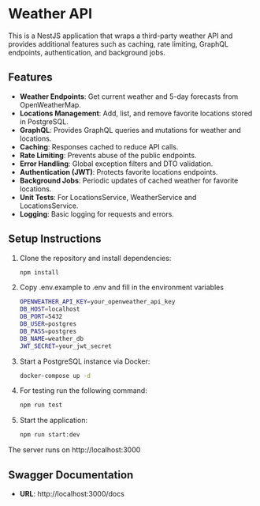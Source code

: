 # Weather API

This is a NestJS application that wraps a third-party weather API and provides additional features such as caching, rate limiting, GraphQL endpoints, authentication, and background jobs.

## Features

- **Weather Endpoints**: Get current weather and 5-day forecasts from OpenWeatherMap.
- **Locations Management**: Add, list, and remove favorite locations stored in PostgreSQL.
- **GraphQL**: Provides GraphQL queries and mutations for weather and locations.
- **Caching**: Responses cached to reduce API calls.
- **Rate Limiting**: Prevents abuse of the public endpoints.
- **Error Handling**: Global exception filters and DTO validation.
- **Authentication (JWT)**: Protects favorite locations endpoints.
- **Background Jobs**: Periodic updates of cached weather for favorite locations.
- **Unit Tests**: For LocationsService, WeatherService and LocationsService.
- **Logging**: Basic logging for requests and errors.

## Setup Instructions

1. Clone the repository and install dependencies:
   ```bash
   npm install
2. Copy .env.example to .env and fill in the environment variables
    ```bash
    OPENWEATHER_API_KEY=your_openweather_api_key
    DB_HOST=localhost
    DB_PORT=5432
    DB_USER=postgres
    DB_PASS=postgres
    DB_NAME=weather_db
    JWT_SECRET=your_jwt_secret
3. Start a PostgreSQL instance via Docker:
    ```bash
    docker-compose up -d
4. For testing run the following command:
    ```bash
    npm run test
5. Start the application:
    ```bash
    npm run start:dev
The server runs on http://localhost:3000
## Swagger Documentation
- **URL**: http://localhost:3000/docs